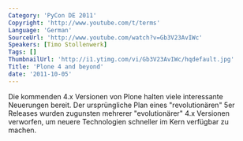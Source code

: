 ```yaml
---
Category: 'PyCon DE 2011'
Copyright: 'http://www.youtube.com/t/terms'
Language: 'German'
SourceUrl: 'http://www.youtube.com/watch?v=Gb3V23AvIWc'
Speakers: [Timo Stollenwerk]
Tags: []
ThumbnailUrl: 'http://i1.ytimg.com/vi/Gb3V23AvIWc/hqdefault.jpg'
Title: 'Plone 4 and beyond'
date: '2011-10-05'
---
```

Die kommenden 4.x Versionen von Plone halten viele interessante Neuerungen bereit. Der ursprüngliche Plan eines "revolutionären" 5er Releases wurden zugunsten mehrerer "evolutionärer" 4.x Versionen verworfen, um neuere Technologien schneller im Kern verfügbar zu machen.
